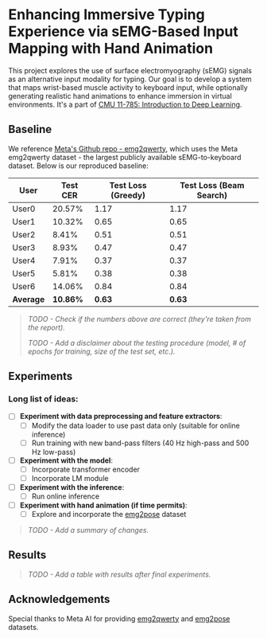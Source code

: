 # Enhancing Immersive Typing Experience via sEMG-Based Input Mapping with Hand Animation

This project explores the use of surface electromyography (sEMG) signals as an alternative input modality for typing. Our goal is to develop a system that maps wrist-based muscle activity to keyboard input, while optionally generating realistic hand animations to enhance immersion in virtual environments. It's a part of [CMU 11-785: Introduction to Deep Learning](https://deeplearning.cs.cmu.edu/S25/index.html).

## Baseline

We reference [Meta's Github repo - emg2qwerty](https://github.com/facebookresearch/emg2qwerty), which uses the Meta emg2qwerty dataset - the largest publicly available sEMG-to-keyboard dataset. Below is our reproduced baseline:

| User   | Test CER | Test Loss (Greedy) | Test Loss (Beam Search) |
|--------|----------|--------------------|--------------------------|
| User0  | 20.57%   | 1.17               | 1.17                     |
| User1  | 10.32%   | 0.65               | 0.65                     |
| User2  | 8.41%    | 0.51               | 0.51                     |
| User3  | 8.93%    | 0.47               | 0.47                     |
| User4  | 7.91%    | 0.37               | 0.37                     |
| User5  | 5.81%    | 0.38               | 0.38                     |
| User6  | 14.06%   | 0.84               | 0.84                     |
| **Average** | **10.86%**  | **0.63**              | **0.63**                    |

> *TODO - Check if the numbers above are correct (they're taken from the report).*
> 
> *TODO - Add a disclaimer about the testing procedure (model, # of epochs for training, size of the test set, etc.).*

## Experiments

### Long list of ideas:

- [ ] **Experiment with data preprocessing and feature extractors**: 
  - [ ] Modify the data loader to use past data only (suitable for online inference)  
  - [ ] Run training with new band-pass filters (40 Hz high-pass and 500 Hz low-pass)
- [ ] **Experiment with the model**: 
  - [ ] Incorporate transformer encoder
  - [ ] Incorporate LM module
- [ ] **Experiment with the inference**: 
  - [ ] Run online inference
- [ ] **Experiment with hand animation (if time permits)**:
  - [ ] Explore and incorporate the [emg2pose](https://github.com/facebookresearch/emg2pose) dataset  

> *TODO - Add a summary of changes.*

## Results

> *TODO - Add a table with results after final experiments.*
  
## Acknowledgements

Special thanks to Meta AI for providing [emg2qwerty](https://github.com/facebookresearch/emg2qwerty) and [emg2pose](https://github.com/facebookresearch/emg2pose) datasets.

